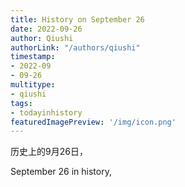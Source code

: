 ```yaml
---
title: History on September 26
date: 2022-09-26
author: Qiushi 
authorLink: "/authors/qiushi"
timestamp: 
- 2022-09
- 09-26
multitype: 
- qiushi
tags: 
- todayinhistory
featuredImagePreview: '/img/icon.png'
---
```









历史上的9月26日，

September 26 in history, 

<!--more-->

